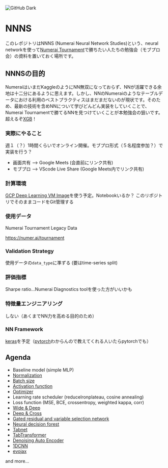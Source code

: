 ![GitHub Dark](https://i.ibb.co/sKDgMR6/2022-03-06-19-28-47.png)

# NNNS
このレポジトリはNNNS (Numerai Neural Network Studies)という、neural networkを使って[Numerai Tournament](https://numer.ai/tournament)で勝ちたい人たちの勉強会（モブプロ会）の資料を置いておく場所です。

## NNNSの目的
NumeraiはいまだKaggleのようにNN無双になっておらず、NNが活躍できる余地は十二分にあるように思えます。しかし、NNのNumeraiのようなテーブルデータにおける利用のベストプラクティスはまだまだないのが現状です。そのため、最新の技術を含めNNについて学びどんどん実装をしていくことで、Numerai Tournamentで勝てるNNを見つけていくことが本勉強会の狙いです。超えるぞ[XGB](https://www.kaggle.com/code1110/numerai-xgb-baseline)！

### 実際にやること
週１（？）1時間くらいでオンライン開催。モブプロ形式（５名程度参加？）で実装を行う？

- 画面共有 --> Google Meets (会直前にリンク共有)
- モブプロ --> VScode Live Share (Google Meets内でリンク共有)

### 計算環境
[GCP Deep Learning VM Image](https://cloud.google.com/deep-learning-vm)を使う予定。Notebookいるか？ このリポジトリでそのままコードをGit管理する

### 使用データ
Numerai Tournament Legacy Data

https://numer.ai/tournament

### Validation Strategy
使用データの```data_type```に準ずる (要はtime-series split)

### 評価指標
Sharpe ratio...Numerai Diagnostics toolを使った方がいいかも

### 特徴量エンジニアリング
しない（あくまでNN力を高める目的のため）

### NN Framework
[keras](https://keras.io/)を予定（[pytorch](https://pytorch.org/)わからんので教えてくれる人いたらpytorchでも）

## Agenda
- Baseline model (simple MLP)
- [Normalization](https://gaoxiangluo.github.io/2021/08/01/Group-Norm-Batch-Norm-Instance-Norm-which-is-better/)
- [Batch size](https://www.st-hakky-blog.com/entry/2017/11/16/161805)
- [Activation function](https://www.tensorflow.org/api_docs/python/tf/keras/activations)
- [Optimizer](https://www.tensorflow.org/api_docs/python/tf/keras/optimizers)
- Learning rate scheduler (reducelronplateau, cosine annealing)
- Loss function (MSE, BCE, crossentropy, weighted kappa, corr)
- [Wide & Deep](https://keras.io/examples/structured_data/wide_deep_cross_networks/)
- [Deep & Cross](https://keras.io/examples/structured_data/wide_deep_cross_networks/)
- [Gated residual and variable selection network](https://keras.io/examples/structured_data/classification_with_grn_and_vsn/)
- [Neural decision forest](https://keras.io/examples/structured_data/deep_neural_decision_forests/)
- [Tabnet](https://github.com/dreamquark-ai/tabnet)
- [TabTransformer](https://keras.io/examples/structured_data/tabtransformer/)
- [Denoising Auto Encoder](https://www.kaggle.com/aimind/bottleneck-encoder-mlp-keras-tuner-8601c5)
- [1DCNN](https://www.kaggle.com/c/lish-moa/discussion/202256)
- [evojax](https://github.com/google/evojax)

and more...





